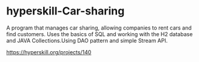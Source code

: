 # hyperskill-Car-sharing
A program that manages car sharing, allowing companies to rent cars and find customers. Uses the basics of SQL and working with the H2 database and JAVA Collections.Using DAO pattern and simple Stream API.

https://hyperskill.org/projects/140
